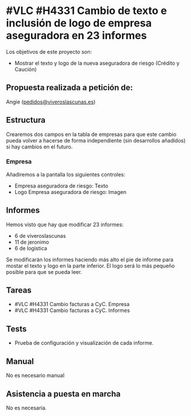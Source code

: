 # #VLC #H4331 Cambio de texto e inclusión de logo de empresa aseguradora en 23 informes

Los objetivos de este proyecto son:
+ Mostrar el texto y logo de la nueva aseguradora de riesgo (Crédito y Caución)

## Propuesta realizada a petición de:
Angie (pedidos@viveroslascunas.es)

## Estructura
Crearemos dos campos en la tabla de empresas para que este cambio pueda volver a hacerse de forma independiente (sin desarrollos añadidos) si hay cambios en el futuro.

### Empresa
Añadiremos a la pantalla los siguientes controles:
+ Empresa aseguradora de riesgo: Texto
+ Logo Empresa aseguradora de riesgo: Imagen

## Informes
Hemos visto que hay que modificar 23 informes:

+ 6 de viveroslascunas
+ 11 de jeronimo
+ 6 de logistica

Se modificarán los informes haciendo más alto el pie de informe para mostar el texto y logo en la parte inferior.
El logo será lo más pequeño posible para que se pueda leer.



## Tareas
* #VLC #H4331 Cambio facturas a CyC. Empresa
* #VLC #H4331 Cambio facturas a CyC. Informes

## Tests
+ Prueba de configuración y visualización de cada informe.

## Manual
No es necesario manual

## Asistencia a puesta en marcha
No es necesaria.